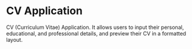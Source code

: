 # CV Application

CV (Curriculum Vitae) Application. It allows users to input their personal, educational, and professional details, and preview their CV in a formatted layout.
